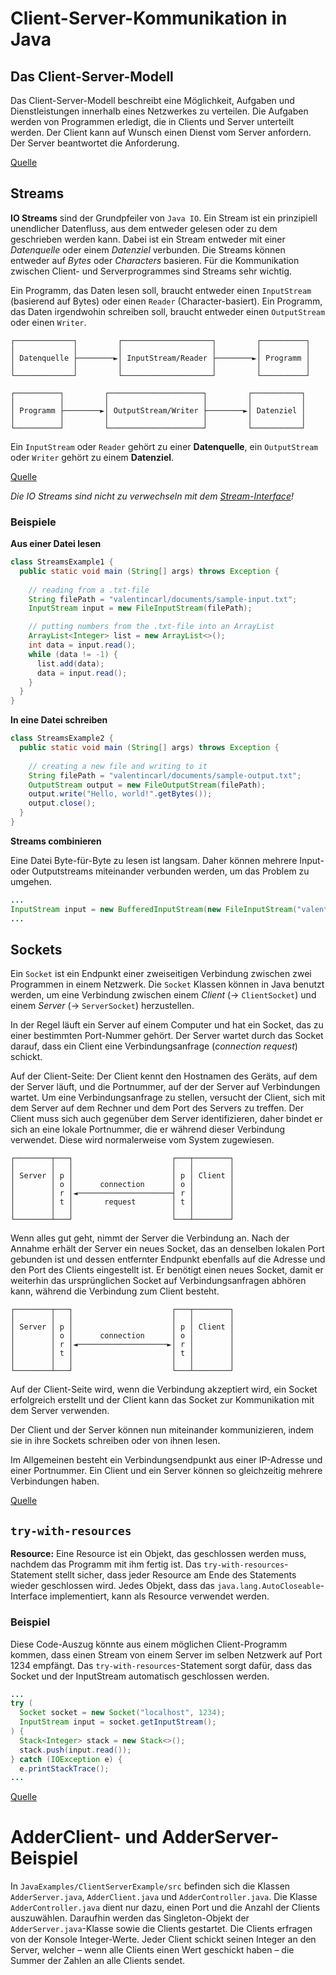# Client-Server-Kommunikation in Java

## Das Client-Server-Modell

Das Client-Server-Modell beschreibt eine Möglichkeit, Aufgaben und Dienstleistungen innerhalb eines Netzwerkes zu verteilen. Die Aufgaben werden von Programmen erledigt, die in Clients und Server unterteilt werden. Der Client kann auf Wunsch einen Dienst vom Server anfordern. Der Server beantwortet die Anforderung.

[Quelle](https://de.wikipedia.org/wiki/Client-Server-Modell)

## Streams

**IO Streams** sind der Grundpfeiler von `Java IO`. Ein Stream ist ein prinzipiell unendlicher Datenfluss, aus dem entweder gelesen oder zu dem geschrieben werden kann. Dabei ist ein Stream entweder mit einer *Datenquelle* oder einem *Datenziel* verbunden. Die Streams können entweder auf *Bytes* oder *Characters* basieren. Für die Kommunikation zwischen Client- und Serverprogrammes sind Streams sehr wichtig.

Ein Programm, das Daten lesen soll, braucht entweder einen `InputStream` (basierend auf Bytes) oder einen `Reader` (Character-basiert). Ein Programm, das Daten irgendwohin schreiben soll, braucht entweder einen `OutputStream` oder einen `Writer`.

```
┌─────────────┐         ┌────────────────────┐         ┌──────────┐
│             │         │                    │         │          │
│ Datenquelle ├────────►│ InputStream/Reader ├────────►│ Programm │
│             │         │                    │         │          │
└─────────────┘         └────────────────────┘         └──────────┘

┌──────────┐         ┌─────────────────────┐         ┌───────────┐
│          │         │                     │         │           │
│ Programm ├────────►│ OutputStream/Writer ├────────►│ Datenziel │
│          │         │                     │         │           │
└──────────┘         └─────────────────────┘         └───────────┘
```

Ein `InputStream` oder `Reader` gehört zu einer **Datenquelle**, ein `OutputStream` oder `Writer` gehört zu einem **Datenziel**.

[Quelle](http://tutorials.jenkov.com/java-io/overview.html)

*Die IO Streams sind nicht zu verwechseln mit dem [Stream-Interface](https://docs.oracle.com/javase/8/docs/api/java/util/stream/Stream.html)!*

### Beispiele

**Aus einer Datei lesen**

```java
class StreamsExample1 {
  public static void main (String[] args) throws Exception {
    
    // reading from a .txt-file
    String filePath = "valentincarl/documents/sample-input.txt";
    InputStream input = new FileInputStream(filePath);

    // putting numbers from the .txt-file into an ArrayList
    ArrayList<Integer> list = new ArrayList<>();
    int data = input.read();
    while (data != -1) {
      list.add(data);
      data = input.read();
    }
  }
}
```

**In eine Datei schreiben**

```java
class StreamsExample2 {
  public static void main (String[] args) throws Exception {
    
    // creating a new file and writing to it
    String filePath = "valentincarl/documents/sample-output.txt";
    OutputStream output = new FileOutputStream(filePath);
    output.write("Hello, world!".getBytes());
    output.close();
  }
}
```

**Streams combinieren**

Eine Datei Byte-für-Byte zu lesen ist langsam. Daher können mehrere Input- oder Outputstreams miteinander verbunden werden, um das Problem zu umgehen.

```java
...
InputStream input = new BufferedInputStream(new FileInputStream("valentincarl/documents/sample-input.txt"));
...
```

## Sockets

Ein `Socket` ist ein Endpunkt einer zweiseitigen Verbindung zwischen zwei Programmen in einem Netzwerk. Die `Socket` Klassen können in Java benutzt werden, um eine Verbindung zwischen einem *Client* (&rarr; `ClientSocket`) und einem *Server* (&rarr; `ServerSocket`) herzustellen. 

In der Regel läuft ein Server auf einem Computer und hat ein Socket, das zu einer bestimmten Port-Nummer gehört. Der Server wartet durch das Socket darauf, dass ein Client eine Verbindungsanfrage (*connection request*) schickt.

Auf der Client-Seite: Der Client kennt den Hostnamen des Geräts, auf dem der Server läuft, und die Portnummer, auf der der Server auf Verbindungen wartet. Um eine Verbindungsanfrage zu stellen, versucht der Client, sich mit dem Server auf dem Rechner und dem Port des Servers zu treffen. Der Client muss sich auch gegenüber dem Server identifizieren, daher bindet er sich an eine lokale Portnummer, die er während dieser Verbindung verwendet. Diese wird normalerweise vom System zugewiesen.

```
┌────────┬───┐                      ┌───┬────────┐
│        │   │                      │   │        │
│ Server │ p │                      │ p │ Client │
│        │ o │      connection      │ o │        │
│        │ r │◄─────────────────────┤ r │        │
│        │ t │       request        │ t │        │
│        │   │                      │   │        │
└────────┴───┘                      └───┴────────┘
```

Wenn alles gut geht, nimmt der Server die Verbindung an. Nach der Annahme erhält der Server ein neues Socket, das an denselben lokalen Port gebunden ist und dessen entfernter Endpunkt ebenfalls auf die Adresse und den Port des Clients eingestellt ist. Er benötigt einen neues Socket, damit er weiterhin das ursprünglichen Socket auf Verbindungsanfragen abhören kann, während die Verbindung zum Client besteht.

```
┌────────┬───┐                      ┌───┬────────┐
│        │   │                      │   │        │
│ Server │ p │                      │ p │ Client │
│        │ o │      connection      │ o │        │
│        │ r │◄────────────────────►│ r │        │
│        │ t │                      │ t │        │
│        │   │                      │   │        │
└────────┴───┘                      └───┴────────┘
```

Auf der Client-Seite wird, wenn die Verbindung akzeptiert wird, ein Socket erfolgreich erstellt und der Client kann das Socket zur Kommunikation mit dem Server verwenden.

Der Client und der Server können nun miteinander kommunizieren, indem sie in ihre Sockets schreiben oder von ihnen lesen. 

Im Allgemeinen besteht ein Verbindungsendpunkt aus einer IP-Adresse und einer Portnummer. Ein Client und ein Server können so gleichzeitig mehrere Verbindungen haben.

[Quelle](https://docs.oracle.com/javase/tutorial/networking/sockets/index.html)

## `try-with-resources`

**Resource:** Eine Resource ist ein Objekt, das geschlossen werden muss, nachdem das Programm mit ihm fertig ist. Das `try-with-resources`-Statement stellt sicher, dass jeder Resource am Ende des Statements wieder geschlossen wird. Jedes Objekt, dass das `java.lang.AutoCloseable`-Interface implementiert, kann als Resource verwendet werden.

### Beispiel

Diese Code-Auszug könnte aus einem möglichen Client-Programm kommen, dass einen Stream von einem Server im selben Netzwerk auf Port 1234 empfängt. Das `try-with-resources`-Statement sorgt dafür, dass das Socket und der InputStream automatisch geschlossen werden.

```java
...
try (
  Socket socket = new Socket("localhost", 1234);
  InputStream input = socket.getInputStream();
) {
  Stack<Integer> stack = new Stack<>();
  stack.push(input.read());
} catch (IOException e) {
  e.printStackTrace();
...
```

[Quelle](https://docs.oracle.com/javase/tutorial/essential/exceptions/tryResourceClose.html)

# AdderClient- und AdderServer-Beispiel

In `JavaExamples/ClientServerExample/src` befinden sich die Klassen `AdderServer.java`, `AdderClient.java` und `AdderController.java`. Die Klasse `AdderController.java` dient nur dazu, einen Port und die Anzahl der Clients auszuwählen. Daraufhin werden das Singleton-Objekt der `AdderServer.java`-Klasse sowie die Clients gestartet. Die Clients erfragen von der Konsole Integer-Werte. Jeder Client schickt seinen Integer an den Server, welcher – wenn alle Clients einen Wert geschickt haben – die Summer der Zahlen an alle Clients sendet.
